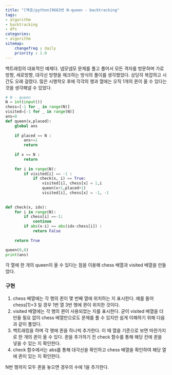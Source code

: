 ```yaml
---
title: "[백준/python]9663번 N-queen - backtracking"
tags:
- algorithm
- backtracking
- dfs
categories:
- algorithm
sitemap:
    changefreq : daily
    priority : 1.0
---
```


백트래킹의 대표적인 예제다. 넴모넴모 문제를 풀고 풀어서 모든 격자를 방문하며 가로방향, 세로방향, 대각선 방향을 체크하는 방식의 풀이를 생각했었다. 상당히 복잡하고 시간도 오래 걸렸다. 많은 시행착오 후에 각각의 행과 열에는 오직 1개의 퀸이 올 수 있다는 것을 생각해낼 수 있었다.

```python
# N - queen
N = int(input())
chess=[-1 for _ in range(N)]
visited=[-1 for _ in range(N)]
ans=0
def queen(x,placed):
    global ans
    
    if placed == N :
        ans+=1
        return 
    
    if x == N :
        return
    
    for i in range(N):
        if visited[i] == -1 : 
            if check(x, i) == True:
                visited[i], chess[x] = 1,i
                queen(x+1,placed+1)
                visited[i], chess[x] = -1, -1
                
    
def check(x, idx):   
    for i in range(N):
        if chess[i] ==-1:
            continue
        if abs(x-i) == abs(idx-chess[i]) :
            return False
    
    return True

queen(0,0)
print(ans)
```

각 열에 한 개의 queen이 올 수 있다는 점을 이용해 chess 배열과 visited 배열을 만들었다.

### 구현
1. chess 배열에는 각 행의 퀸이 몇 번째 열에 위치하는 지 표시한다. 예를 들어 chess[1]=3 일 경우 1번 열 3번 행에 퀸이 위치한 것이다. 
2. visited 배열에는 각 행의 퀸이 사용되었는 지를 표시한다. 굳이 visited 배열을 더 만들 필요 없이 chess 배열만으로도 문제를 풀 수 있지만 쉽게 이해하기 위해 다음과 같이 풀었다.
3. 백트래킹을 하며 각 행에 퀸을 하나씩 추가한다. 이 때 열을 기준으로 보면 마찬가지로 한 개의 퀸이 올 수 있다. 퀸을 추가하기 전 check 함수를 통해 해당 칸에 퀸을 넣을 수 있는 지 확인한다.
4. check 함수에서는 abs를 통해 대각선을 확인하고 chess 배열을 확인하여 해당 열에 퀸이 있는 지 확인한다. 

N번 행까지 모두 퀸을 놓으면 경우의 수에 1을 추가한다.
